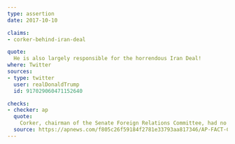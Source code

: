 ```yaml
---
type: assertion
date: 2017-10-10

claims:
- corker-behind-iran-deal

quote:
  He is also largely responsible for the horrendous Iran Deal!
where: Twitter
sources:
- type: twitter
  user: realDonaldTrump
  id: 917029060471152640

checks:
- checker: ap
  quote:
    Corker, chairman of the Senate Foreign Relations Committee, had no role in crafting the 2015 international agreement forged by the U.S. and other world powers to constrain Iran's ability to build a nuclear arsenal. Corker was a vocal opponent of the accord and argued President Barack Obama should have made the seven-nation pact a treaty subject to approval by the Senate.
  source: https://apnews.com/f805c26f59184f2781e33793aa817346/AP-FACT-CHECK:-WH-wrong-in-saying-Corker-behind-Iran-deal
---
```

